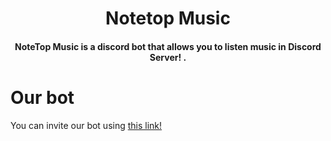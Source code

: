 <div align="center">
  <h1>Notetop Music</h1>
  <h4>NoteTop Music is a discord bot that allows you to listen music in Discord Server! .</h4>
</div>

# Our bot
You can invite our bot using [this link!](https://discord.com/oauth2/authorize?client_id=1216410879059427429&permissions=274914937344&scope=bot+applications.commands)
